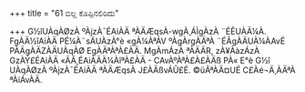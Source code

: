 +++
title = "61 ಬಿಲ್ಲ ಕೊಪ್ಪಿನಲಿರಿದು"

+++
G½îUÀqÀØzÀ ºÀjzÀ¯ÉAiÀÄ ªÀÄÆqsÀ-wgÀ¸ÁÌgÀzÀ ¨ÉÊUÀÄ¼À. FgÀÄ½îAiÀÄ PÉ¼À¨sÁUÀzÀ°è «gÀ¼ÀªÁV ºÀgÀrgÀÄªÀ ¨ÉÃgÀÄUÀ¼ÀAvÉ PÀÄgÀÄZÀÄUÀqÀØ EgÀÄªÀªÀ£ÀÄ. MgÀmÁzÀ ªÀÄÄR, zÀ¥ÀàzÁzÀ GzÀÝ£ÉAiÀÄ «ÄÃ¸ÉAiÀÄÄ¼ÀîªÀ£ÀÄ - CAvÀºÀªÀ£À£ÀÄß PÀ« E°è G½î UÀqÀØzÀ ºÀjzÀ¯ÉAiÀÄ ªÀÄÆqsÀ J£ÀÄßvÁÛ£É. ©üÃªÀÄ¤UÉ C£Àé¬Ä¸ÀÄªÀ ªÀiÁvÀÄ.